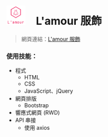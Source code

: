 # <img src="img/icon/logo_transparent.png" width="50px">&emsp;L'amour 服飾

> 網頁連結：[L'amour 服飾](https://yi-an-chen.github.io/Lamour/)

### 使用技能：
* 程式
  * HTML
  * CSS
  * JavaScript、jQuery
* 網頁排版
  * Bootstrap
* 響應式網頁 (RWD)
* API 串接
  * 使用 axios
